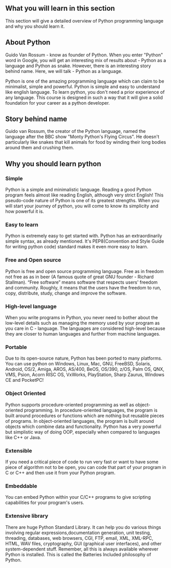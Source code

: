 ## What you will learn in this section
This section will give a detailed overview of Python programming language and why you should learn it.

## About Python
Guido Van Rossum - know as founder of Python. When you enter "Python" word in Google, you will get an interesting mix of results about - Python as a language and Python as snake. However, there is an interesting story behind name. Here, we will talk - Python as a language.

Python is one of the amazing programming language which can claim to be minimalist, simple and powerful. Python is simple and easy to understand like english language. To learn python, you don't need a prior experience of any language. This course is designed in such a way that it will give a solid foundation for your career as a python developer.

## Story behind name
Guido van Rossum, the creator of the Python language, named the language after the BBC show "Monty Python's Flying Circus". He doesn't particularly like snakes that kill animals for food by winding their long bodies around them and crushing them.

## Why you should learn python

### Simple
Python is a simple and minimalistic language. Reading a good Python program feels almost like reading English, although very strict English! This pseudo-code nature of Python is one of its greatest strengths. When you will start your journey of python, you will come to know its simplicity and how powerful it is.

### Easy to learn
Python is extremely easy to get started with. Python has an extraordinarily simple syntax, as already mentioned. It's PEP8(Convention and Style Guide for writing python code) standard makes it even more easy to learn.

### Free and Open source
Python is free and open source programming language. Free as in freedom not free as as in beer (A famous quote of great GNU founder - Richard Stallman). “Free software” means software that respects users' freedom and community. Roughly, it means that the users have the freedom to run, copy, distribute, study, change and improve the software.

### High-level language
When you write programs in Python, you never need to bother about the low-level details such as managing the memory used by your program as you care in C - language. The languages are considered high-level because they are closer to human languages and further from machine languages.

### Portable
Due to its open-source nature, Python has been ported to many platforms. You can use python on Windows, Linux, Mac, GNU, FreeBSD, Solaris, Android, OS/2, Amiga, AROS, AS/400, BeOS, OS/390, z/OS, Palm OS, QNX, VMS, Psion, Acorn RISC OS, VxWorks, PlayStation, Sharp Zaurus, Windows CE and PocketPC!

### Object Oriented
Python supports procedure-oriented programming as well as object-oriented programming. In procedure-oriented languages, the program is built around procedures or functions which are nothing but reusable pieces of programs. In object-oriented languages, the program is built around objects which combine data and functionality. Python has a very powerful but simplistic way of doing OOP, especially when compared to languages like C++ or Java.

### Extensible
If you need a critical piece of code to run very fast or want to have some piece of algorithm not to be open, you can code that part of your program in C or C++ and then use it from your Python program.

### Embeddable
You can embed Python within your C/C++ programs to give scripting capabilities for your program's users.

### Extensive library
There are huge Python Standard Library. It can help you do various things involving regular expressions,documentation generation, unit testing, threading, databases, web browsers, CGI, FTP, email, XML, XML-RPC, HTML, WAV files, cryptography, GUI (graphical user interfaces), and other system-dependent stuff. Remember, all this is always available wherever Python is installed. This is called the Batteries Included philosophy of Python.
